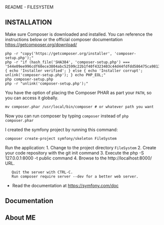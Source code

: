 README - FILESYSTEM


INSTALLATION
------------
Make sure Composer is downloaded and installed. You can reference the instructions below or the official composer documentation https://getcomposer.org/download/

```
php -r "copy('https://getcomposer.org/installer', 'composer-setup.php');"
php -r "if (hash_file('SHA384', 'composer-setup.php') === '544e09ee996cdf60ece3804abc52599c22b1f40f4323403c44d44fdfdd586475ca9813a858088ffbc1f233e9b180f061') { echo 'Installer verified'; } else { echo 'Installer corrupt'; unlink('composer-setup.php'); } echo PHP_EOL;"
php composer-setup.php
php -r "unlink('composer-setup.php');" 
```

You have the option of placing the Composer PHAR as part your `PATH`, so you can access it globally. 

```
mv composer.phar /usr/local/bin/composer # or whatever path you want
```
Now you can run composer by typing `composer` instead of `php composer.phar`

I created the symfony project by running this command: 
```
composer create-project symfony/skeleton FileSystem
```

Run the application:
    1. Change to the project directory `FileSystem`
    2. Create your code repository with the git init command
    3. Execute the php -S 127.0.0.1:8000 -t public command
    4. Browse to the http://localhost:8000/ URL.

       Quit the server with CTRL-C.
       Run composer require server --dev for a better web server.

  * Read the documentation at https://symfony.com/doc



Documentation
-------------







About ME
--------
